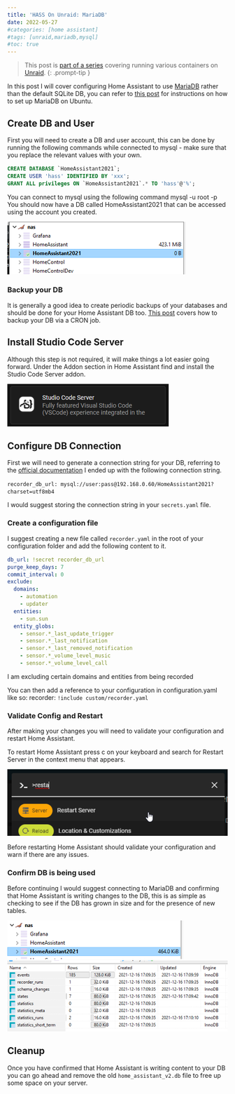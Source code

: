 ```yaml
---
title: 'HASS On Unraid: MariaDB'
date: 2022-05-27
#categories: [home assistant]
#tags: [unraid,mariadb,mysql]
#toc: true
---
```


> This post is [part of a series](https://www.richardn.ca/series/#unraid-containers-2022) covering running various containers on [Unraid](https://unraid.net/).
{: .prompt-tip }

In this post I will cover configuring Home Assistant to use [MariaDB](https://mariadb.com/) rather than the default SQLite DB, you can refer to [this post](https://www.richardn.ca/posts/InstallingMariaDBOnUbuntu/) for instructions on how to set up MariaDB on Ubuntu.

## Create DB and User
First you will need to create a DB and user account, this can be done by running the following commands while connected to mysql - make sure that you replace the relevant values with your own.

```sql
CREATE DATABASE `HomeAssistant2021`;
CREATE USER 'hass' IDENTIFIED BY 'xxx';
GRANT ALL privileges ON `HomeAssistant2021`.* TO 'hass'@'%';
```

You can connect to mysql using the following command mysql -u root -p
You should now have a DB called HomeAssistant2021 that can be accessed using the account you created.

<img src="./010.png" alt="" />

### Backup your DB
It is generally a good idea to create periodic backups of your databases and should be done for your Home Assistant DB too. [This post](https://www.richardn.ca/posts/BackingUpMariaDbViaCron/) covers how to backup your DB via a CRON job.

## Install Studio Code Server
Although this step is not required, it will make things a lot easier going forward.
Under the Addon section in Home Assistant find and install the Studio Code Server addon.

<img src="./011.png" alt="" />

## Configure DB Connection
First we will need to generate a connection string for your DB, referring to the [official documentation](https://www.home-assistant.io/integrations/recorder/) I ended up with the following connection string.

`recorder_db_url: mysql://user:pass@192.168.0.60/HomeAssistant2021?charset=utf8mb4`

I would suggest storing the connection string in your `secrets.yaml` file.

### Create a configuration file
I suggest creating a new file called `recorder.yaml` in the root of your configuration folder and add the following content to it.

```yaml
db_url: !secret recorder_db_url
purge_keep_days: 7
commit_interval: 0
exclude:
  domains:
    - automation
    - updater
  entities:
    - sun.sun
  entity_globs:
    - sensor.*_last_update_trigger
    - sensor.*_last_notification
    - sensor.*_last_removed_notification
    - sensor.*_volume_level_music
    - sensor.*_volume_level_call
```

I am excluding certain domains and entities from being recorded

You can then add a reference to your configuration in configuration.yaml like so:
recorder: `!include custom/recorder.yaml`

### Validate Config and Restart
After making your changes you will need to validate your configuration and restart Home Assistant.

To restart Home Assistant press c on your keyboard and search for Restart Server in the context menu that appears.

<img src="./012.png" alt="" />

Before restarting Home Assistant should validate your configuration and warn if there are any issues.

### Confirm DB is being used
Before continuing I would suggest connecting to MariaDB and confirming that Home Assistant is writing changes to the DB, this is as simple as checking to see if the DB has grown in size and for the presence of new tables.

<img src="./013.png" alt="" />

<img src="./014.png" alt="" />

## Cleanup
Once you have confirmed that Home Assistant is writing content to your DB you can go ahead and remove the old `home_assistant_v2.db` file to free up some space on your server.
